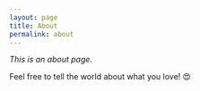 ```yaml
---
layout: page
title: About
permalink: about
---
```


*This is an about page.*

Feel free to tell the world about what you love! 😍
